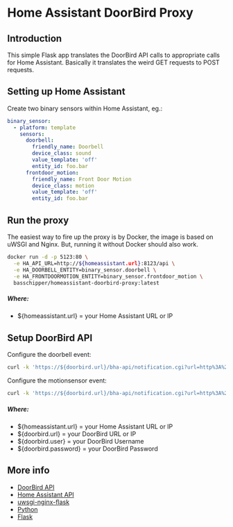 # Home Assistant DoorBird Proxy

## Introduction

This simple Flask app translates the DoorBird API calls to appropriate calls for Home Assistant. 
Basically it translates the weird GET requests to POST requests.

## Setting up Home Assistant

Create two binary sensors within Home Assistant, eg.:

```yaml
binary_sensor:
  - platform: template
    sensors:
      doorbell:
        friendly_name: Doorbell
        device_class: sound
        value_template: 'off'
        entity_id: foo.bar
      frontdoor_motion:
        friendly_name: Front Door Motion
        device_class: motion
        value_template: 'off'
        entity_id: foo.bar
```

## Run the proxy

The easiest way to fire up the proxy is by Docker, the image is based on uWSGI and Nginx. 
But, running it without Docker should also work.

```bash
docker run -d -p 5123:80 \
  -e HA_API_URL=http://${homeassistant.url}:8123/api \
  -e HA_DOORBELL_ENTITY=binary_sensor.doorbell \
  -e HA_FRONTDOORMOTION_ENTITY=binary_sensor.frontdoor_motion \
  basschipper/homeassistant-doorbird-proxy:latest
```

##### Where:
- ${homeassistant.url} = your Home Assistant URL or IP

## Setup DoorBird API

Configure the doorbell event:
```bash
curl -k 'https://${doorbird.url}/bha-api/notification.cgi?url=http%3A%2F%2F${homeassistant.url}%3A5123%2Fdoorbell&event=doorbell&subscribe=1&http-user=${doorbird.user}&http-password=${doorbird.password}'
```
Configure the motionsensor event:
```bash
curl -k 'https://${doorbird.url}/bha-api/notification.cgi?url=http%3A%2F%2F${homeassistant.url}%3A5123%2Ffrontdoormotion&event=motionsensor&subscribe=1&http-user=${doorbird.user}&http-password=${doorbird.password}'
```

##### Where:
- ${homeassistant.url} = your Home Assistant URL or IP
- ${doorbird.url} = your DoorBird URL or IP
- ${doorbird.user} = your DoorBird Username
- ${doorbird.password} = your DoorBird Password

## More info

- [DoorBird API](http://www.doorbird.com/api/)
- [Home Assistant API](https://home-assistant.io/developers/rest_api/)
- [uwsgi-nginx-flask](https://github.com/tiangolo/uwsgi-nginx-flask-docker)
- [Python](https://www.python.org/)
- [Flask](http://flask.pocoo.org/)